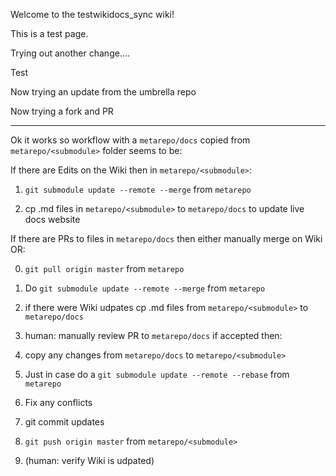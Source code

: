 Welcome to the testwikidocs_sync wiki!

This is a test page.

Trying out another change....

Test

Now trying an update from the umbrella repo

Now trying a fork and PR

------------

Ok it works so workflow with a `metarepo/docs` copied from `metarepo/<submodule>` folder seems to be:

If there are Edits on the Wiki then in `metarepo/<submodule>`:

1. `git submodule update --remote --merge` from `metarepo`

2. cp .md files in `metarepo/<submodule>` to `metarepo/docs` to update live docs website


If there are PRs to files in `metarepo/docs` then either manually merge on Wiki OR:

0. `git pull origin master` from `metarepo`

1. Do `git submodule update --remote --merge` from `metarepo`

2. if there were Wiki udpates cp .md files from `metarepo/<submodule>` to `metarepo/docs`

3. human: manually review PR to `metarepo/docs` if accepted then:

4. copy any changes from `metarepo/docs` to  `metarepo/<submodule>` 

5. Just in case do a `git submodule update --remote --rebase` from `metarepo`

6. Fix any conflicts

7. git commit updates

8. `git push origin master` from `metarepo/<submodule>`

9. (human: verify Wiki is udpated)
